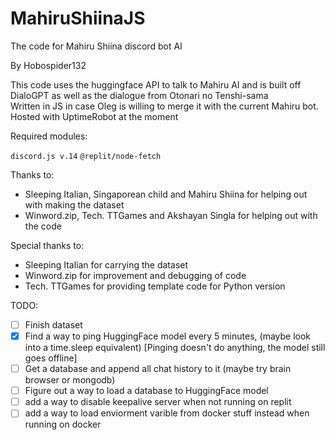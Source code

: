 # MahiruShiinaJS
The code for Mahiru Shiina discord bot AI

By Hobospider132

This code uses the huggingface API to talk to Mahiru AI and is built off DialoGPT as well as the dialogue from Otonari no Tenshi-sama  
Written in JS in case Oleg is willing to merge it with the current Mahiru bot. Hosted with UptimeRobot at the moment

Required modules: 

`discord.js v.14`
`@replit/node-fetch`

Thanks to:

- Sleeping Italian, Singaporean child and Mahiru Shiina for helping out with making the dataset  
- Winword.zip, Tech. TTGames and Akshayan Singla for helping out with the code  

Special thanks to:

- Sleeping Italian for carrying the dataset
- Winword.zip for improvement and debugging of code 
- Tech. TTGames for providing template code for Python version

TODO:

- [ ] Finish dataset 
- [x] Find a way to ping HuggingFace model every 5 minutes, (maybe look into a time.sleep equivalent) [Pinging doesn't do anything, the model still goes offline]
- [ ] Get a database and append all chat history to it (maybe try brain browser or mongodb)
- [ ] Figure out a way to load a database to HuggingFace model
- [ ] add a way to disable keepalive server when not running on replit
- [ ] add a way to load enviorment varible from docker stuff instead when running on docker
